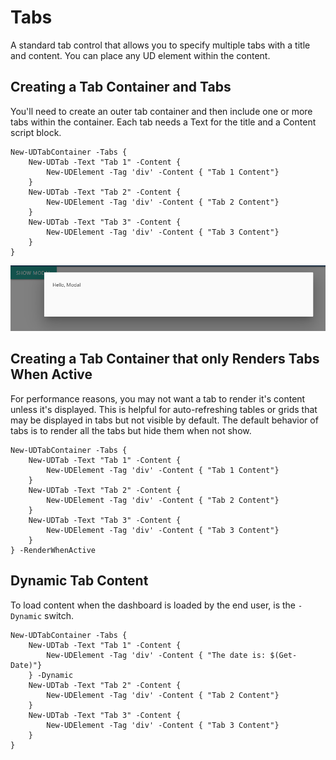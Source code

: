 # Tabs

A standard tab control that allows you to specify multiple tabs with a title and content. You can place any UD element within the content. 

## Creating a Tab Container and Tabs

You'll need to create an outer tab container and then include one or more tabs within the container. Each tab needs a Text for the title and a Content script block. 

```text
New-UDTabContainer -Tabs {
    New-UDTab -Text "Tab 1" -Content {
        New-UDElement -Tag 'div' -Content { "Tab 1 Content"}
    }
    New-UDTab -Text "Tab 2" -Content {
        New-UDElement -Tag 'div' -Content { "Tab 2 Content"}
    }
    New-UDTab -Text "Tab 3" -Content {
        New-UDElement -Tag 'div' -Content { "Tab 3 Content"}
    }
}
```

![Tabs](../.gitbook/assets/image%20%2861%29.png)

## Creating a Tab Container that only Renders Tabs When Active

For performance reasons, you may not want a tab to render it's content unless it's displayed. This is helpful for auto-refreshing tables or grids that may be displayed in tabs but not visible by default. The default behavior of tabs is to render all the tabs but hide them when not show. 

```text
New-UDTabContainer -Tabs {
    New-UDTab -Text "Tab 1" -Content {
        New-UDElement -Tag 'div' -Content { "Tab 1 Content"}
    }
    New-UDTab -Text "Tab 2" -Content {
        New-UDElement -Tag 'div' -Content { "Tab 2 Content"}
    }
    New-UDTab -Text "Tab 3" -Content {
        New-UDElement -Tag 'div' -Content { "Tab 3 Content"}
    }
} -RenderWhenActive
```

## Dynamic Tab Content 

To load content when the dashboard is loaded by the end user, is the `-Dynamic` switch. 

```text
New-UDTabContainer -Tabs {
    New-UDTab -Text "Tab 1" -Content {
        New-UDElement -Tag 'div' -Content { "The date is: $(Get-Date)"}
    } -Dynamic
    New-UDTab -Text "Tab 2" -Content {
        New-UDElement -Tag 'div' -Content { "Tab 2 Content"}
    }
    New-UDTab -Text "Tab 3" -Content {
        New-UDElement -Tag 'div' -Content { "Tab 3 Content"}
    }
}
```


